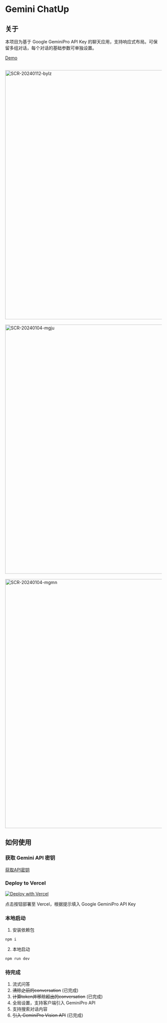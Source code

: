 
# Gemini ChatUp

## 关于
本项目为基于 Google GeminiPro API Key 的聊天应用，支持响应式布局。可保留多组对话，每个对话的基础参数可单独设置。

[Demo](https://chatup.moca.one)

<br /><img width="800" alt="SCR-20240112-bylz" src="https://github.com/loo-y/GeminiChatUp/assets/2792566/a69a57a5-598e-4958-a912-a7cc37dba2aa" /><br />
<br /><img width="800" alt="SCR-20240104-mgju" src="https://github.com/loo-y/GeminiChatUp/assets/2792566/cdfd758f-eb8e-4165-9047-85124188dfce" /><br />
<br /><img width="800" alt="SCR-20240104-mgmn" src="https://github.com/loo-y/GeminiChatUp/assets/2792566/cf8c68ed-dded-483e-b69e-f19e022726b6" /><br />

## 如何使用
### 获取 Gemini API 密钥
[获取API密钥](https://makersuite.google.com/app/apikey)

### Deploy to Vercel
[![Deploy with Vercel](https://vercel.com/button)](https://vercel.com/new/clone?repository-url=https%3A%2F%2Fgithub.com%2Floo-y%2FGeminiChatUp&env=GOOGLE_GEMINI_API_KEY&envDescription=GeminiPro%20API%20Key&project-name=geminichatup&repository-name=geminichatup)

点击按钮部署至 Vercel，根据提示填入 Google GeminiPro API Key  



### 本地启动
1. 安装依赖包 
```
npm i
```

2. 本地启动
```javascript
npm run dev
```

### 待完成

1. 流式问答
2. ~~清除之前的conversation~~ (已完成)
3. ~~计算token并移除超出的conversation~~ (已完成)
4. 全局设置，支持客户端引入 GeminiPro API
5. 支持搜索对话内容
6. ~~引入 GeminiPro Vision API~~ (已完成)
